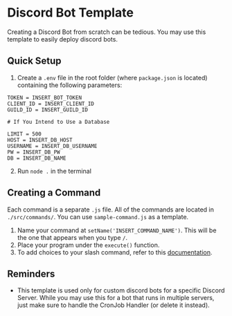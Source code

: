 # Discord Bot Template
Creating a Discord Bot from scratch can be tedious. You may use this template to easily deploy discord bots.

## Quick Setup
1. Create a `.env` file in the root folder (where `package.json` is located) containing the following parameters:
```
TOKEN = INSERT_BOT_TOKEN
CLIENT_ID = INSERT_CLIENT_ID
GUILD_ID = INSERT_GUILD_ID

# If You Intend to Use a Database

LIMIT = 500
HOST = INSERT_DB_HOST
USERNAME = INSERT_DB_USERNAME
PW = INSERT_DB_PW
DB = INSERT_DB_NAME
```
2. Run `node .` in the terminal

## Creating a Command
Each command is a separate `.js` file. All of the commands are located in `./src/commands/`. You can use `sample-command.js` as a template.

1. Name your command at `setName('INSERT_COMMAND_NAME')`. This will be the one that appears when you type `/`.
2. Place your program under the `execute()` function.
3. To add choices to your slash command, refer to this [documentation](https://discordjs.guide/interactions/slash-commands.html#choices).

## Reminders
- This template is used only for custom discord bots for a specific Discord Server. While you may use this for a bot that runs in multiple servers, just make sure to handle the CronJob Handler (or delete it instead).
